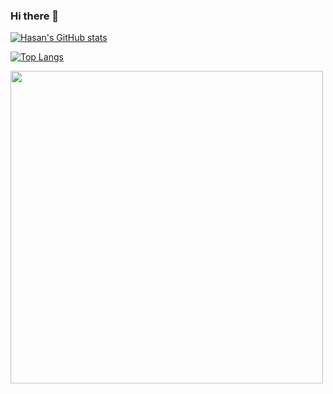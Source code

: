 ### Hi there 👋

[![Hasan's GitHub stats](https://github-readme-stats.vercel.app/api?username=hasanemircanmetin&count_private=true&show_icons=true&theme=tokyonight)](https://github.com/anuraghazra/github-readme-stats)

[![Top Langs](https://github-readme-stats.vercel.app/api/top-langs/?username=hasanemircanmetin&layout=compact&theme=tokyonight)](https://github.com/anuraghazra/github-readme-stats)

<a href="https://github.com/hasanemircanmetin"><img align=center src="https://github-readme-streak-stats.herokuapp.com/?user=hasanemircanmetin&background=111111&text_color=ffffff&fire=7d8cbe&sideNums=7d8cbe&border=7d8cbe&dates=ffffff&currStreakNum=7d8cbe&ring=7d8cbe&stroke=7d8cbe&currStreakLabel=7d8cbe&sideLabels=7d8cbe" width=500></a>

<!--
**hasanemircanmetin/hasanemircanmetin** is a ✨ _special_ ✨ repository because its `README.md` (this file) appears on your GitHub profile.

Here are some ideas to get you started:

- 🔭 I’m currently working on ...
- 🌱 I’m currently learning ...
- 👯 I’m looking to collaborate on ...
- 🤔 I’m looking for help with ...
- 💬 Ask me about ...
- 📫 How to reach me: ...
- 😄 Pronouns: ...
- ⚡ Fun fact: ...
-->
